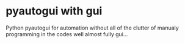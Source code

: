# pyautogui with gui

Python pyautogui for automation without all of the clutter of manualy programming in the codes
well almost fully gui...
